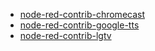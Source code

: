 * [node-red-contrib-chromecast](https://flows.nodered.org/node/node-red-contrib-chromecast)
* [node-red-contrib-google-tts](https://flows.nodered.org/node/node-red-contrib-google-tts)
* [node-red-contrib-lgtv](https://flows.nodered.org/node/node-red-contrib-lgtv)
